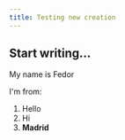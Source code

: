 ```yaml
---
title: Testing new creation
---
```


## Start writing...
My name is Fedor

I'm from:
1. Hello
2. Hi
3. **Madrid**
